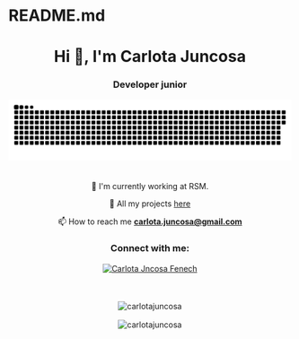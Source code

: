 # README.md
<h1 align="center">Hi 👋, I'm Carlota Juncosa</h1>
<h3 align="center">Developer junior</h3>
<div align="center">
<a href="https://github.com/carlotajuncosa?tab=repositories"><img src="gif.svg"></a>
</div>
ㅤ
<div align="center">

 🌱 I'm currently working at RSM.

 📂 All my projects [here](https://github.com/carlotajuncosa?tab=repositories) 

 📫 How to reach me **carlota.juncosa@gmail.com**
  
</div>  

<h3 align="center">Connect with me:</h3>
<p align="center">
<a href="https://www.linkedin.com/in/carlota-juncosa" target="_blank"><img align="center" src="https://raw.githubusercontent.com/rahuldkjain/github-profile-readme-generator/master/src/images/icons/Social/linked-in-alt.svg" alt="Carlota Jncosa Fenech" height="30" width="40" /></a>
</p>
ㅤ
<div align="center">
  
<p><img align="center" src="https://github-readme-stats.vercel.app/api/top-langs?username=carlotajuncosa&show_icons=true&locale=en&layout=compact&langs_count=8&theme=great-gatsby" alt="carlotajuncosa" /></p>
<p><img align="center" src="https://github-readme-stats.vercel.app/api?username=carlotajuncosa&show_icons=true&locale=en&theme=great-gatsby" alt="carlotajuncosa" /></p>
</div>
